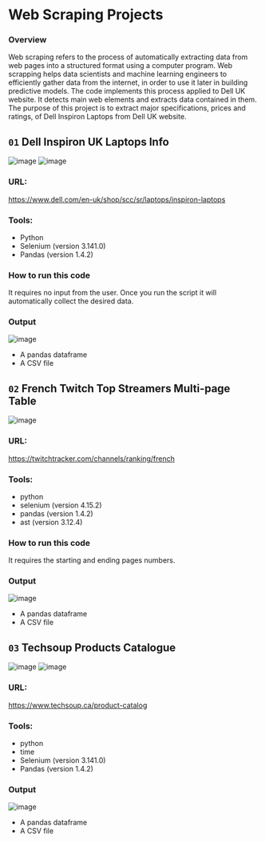 # Web Scraping Projects
### Overview
Web scraping refers to the process of automatically extracting data from web pages into a structured format using a computer program. Web scrapping helps data scientists and machine learning engineers to efficiently gather data from the internet, in order to use it later in building predictive models. The code implements this process applied to Dell UK website. It detects main web elements and extracts data contained in them. The purpose of this project is to extract major specifications, prices and ratings, of Dell Inspiron Laptops from Dell UK website.

## `01` Dell Inspiron UK Laptops Info
![image](https://github.com/user-attachments/assets/5060d57a-51ee-4a23-acc8-a57c105b145b) ![image](https://github.com/user-attachments/assets/0dec8d8a-5f8c-4bc8-9eb1-5de23734e906)



### URL:
https://www.dell.com/en-uk/shop/scc/sr/laptops/inspiron-laptops

### Tools:
- Python
- Selenium (version 3.141.0)
- Pandas (version 1.4.2)

### How to run this code
It requires no input from the user. Once you run the script it will automatically collect the desired data.

### Output
![image](https://github.com/user-attachments/assets/77e9da3d-3969-4017-ad25-c50d0f1550d9)
- A pandas dataframe
- A CSV file


## `02` French Twitch Top Streamers Multi-page Table
![image](https://github.com/user-attachments/assets/ecc20165-ec39-4351-b2f4-4664382b310e)

### URL:
https://twitchtracker.com/channels/ranking/french

### Tools:
- python
- selenium (version 4.15.2)
- pandas (version 1.4.2)
- ast (version 3.12.4)

### How to run this code
It requires the starting and ending pages numbers.

### Output
![image](https://github.com/user-attachments/assets/f00c1ad2-60ed-4535-aaea-a9d416b91b51)
- A pandas dataframe
- A CSV file

## `03` Techsoup Products Catalogue
![image](https://github.com/user-attachments/assets/25f88144-c860-4e8f-b0e8-dc858ad3337d) ![image](https://github.com/user-attachments/assets/bb3203b4-2681-466b-b1c5-80dd6e416e0f)

### URL: 
https://www.techsoup.ca/product-catalog

### Tools:
- python
- time
- Selenium (version 3.141.0)
- Pandas (version 1.4.2)

### Output
![image](https://github.com/user-attachments/assets/53a2c727-00a3-4069-bf38-fb9ce2b92192)
- A pandas dataframe
- A CSV file


